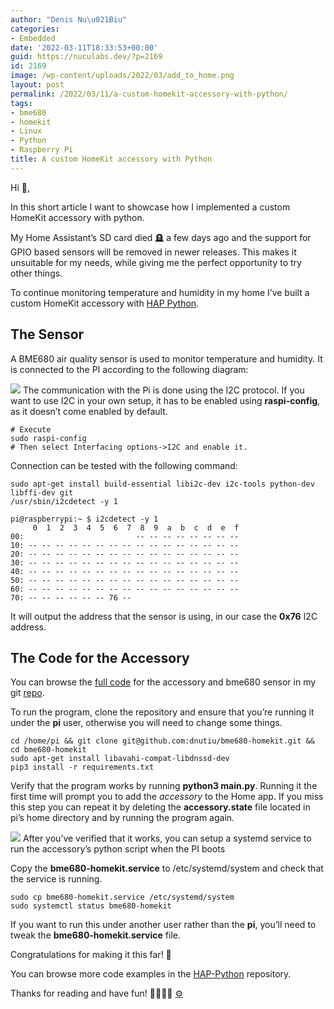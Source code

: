 ```yaml
---
author: "Denis Nu\u021Biu"
categories:
- Embedded
date: '2022-03-11T18:33:53+00:00'
guid: https://nuculabs.dev/?p=2169
id: 2169
image: /wp-content/uploads/2022/03/add_to_home.png
layout: post
permalink: /2022/03/11/a-custom-homekit-accessory-with-python/
tags:
- bme680
- homekit
- Linux
- Python
- Raspberry Pi
title: A custom HomeKit accessory with Python
---
```

Hi 👋,


In this short article I want to showcase how I implemented a custom HomeKit accessory with python.


My Home Assistant’s SD card died 🪦 a few days ago and the support for GPIO based sensors will be removed in newer releases. This makes it unsuitable for my needs, while giving me the perfect opportunity to try other things.


To continue monitoring temperature and humidity in my home I’ve built a custom HomeKit accessory with [HAP Python](https://github.com/ikalchev/HAP-python).


## The Sensor


A BME680 air quality sensor is used to monitor temperature and humidity. It is connected to the PI according to the following diagram:


![](/wp-content/uploads/2022/03/nucucar.sensors_bb.jpg?w=1024)
The communication with the Pi is done using the I2C protocol. If you want to use I2C in your own setup, it has to be enabled using **raspi-config**, as it doesn’t come enabled by default.


```
# Execute
sudo raspi-config
# Then select Interfacing options->I2C and enable it.
```


Connection can be tested with the following command:


```
sudo apt-get install build-essential libi2c-dev i2c-tools python-dev libffi-dev git
/usr/sbin/i2cdetect -y 1
```


```
pi@raspberrypi:~ $ i2cdetect -y 1
     0  1  2  3  4  5  6  7  8  9  a  b  c  d  e  f
00:                         -- -- -- -- -- -- -- -- 
10: -- -- -- -- -- -- -- -- -- -- -- -- -- -- -- -- 
20: -- -- -- -- -- -- -- -- -- -- -- -- -- -- -- -- 
30: -- -- -- -- -- -- -- -- -- -- -- -- -- -- -- -- 
40: -- -- -- -- -- -- -- -- -- -- -- -- -- -- -- -- 
50: -- -- -- -- -- -- -- -- -- -- -- -- -- -- -- -- 
60: -- -- -- -- -- -- -- -- -- -- -- -- -- -- -- -- 
70: -- -- -- -- -- -- 76 -- 
```


It will output the address that the sensor is using, in our case the **0x76** I2C address.


## The Code for the Accessory


You can browse the [full code](https://github.com/dnutiu/bme680-homekit/blob/master/sensors/main.py) for the accessory and bme680 sensor in my git [repo](https://github.com/dnutiu/bme680-homekit/).


To run the program, clone the repository and ensure that you’re running it under the **pi** user, otherwise you will need to change some things.


```
cd /home/pi && git clone git@github.com:dnutiu/bme680-homekit.git && cd bme680-homekit
sudo apt-get install libavahi-compat-libdnssd-dev
pip3 install -r requirements.txt
```


Verify that the program works by running **python3 main.py**. Running it the first time will prompt you to add the *accessory* to the Home app. If you miss this step you can repeat it by deleting the **accessory.state** file located in pi’s home directory and by running the program again.


![](/wp-content/uploads/2022/03/add_to_home.png?w=882)
After you’ve verified that it works, you can setup a systemd service to run the accessory’s python script when the PI boots


Copy the **bme680-homekit.service** to /etc/systemd/system and check that the service is running.


```
sudo cp bme680-homekit.service /etc/systemd/system
sudo systemctl status bme680-homekit
```


If you want to run this under another user rather than the **pi**, you’ll need to tweak the **bme680-homekit.service** file.


Congratulations for making it this far! 🎉


You can browse more code examples in the [HAP-Python](https://github.com/ikalchev/HAP-python/tree/dev/accessories) repository.


Thanks for reading and have fun! 👩‍💻👨‍💻 [⚙️](https://emojipedia.org/gear/)